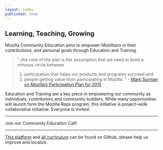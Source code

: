 ```yaml
---
layout: index
published: true
---
```


## Learning, Teaching, Growing

Mozilla Community Education aims to empower Mozillians in their contributions, and personal goals through Education and Training.



> "..the core of the plan is the assumption that we need to build a virtuous circle between 
> 1) participation that helps our products and programs succeed and
> 2) people getting value from participating in Mozilla. ”
>      – [Mark Surman on Mozilla’s Participation Plan for 2015](https://commonspace.wordpress.com/2015/01/26/participationplan/)



Education and Training are a key piece in empowering our community as individuals, contributors and community builders.  While many opportunities will launch form the Mozilla Reps program, this initiative is project-wide collaborative initiative.  Everyone is invited.

<hr>

Join our Community Education Call!  <a target="_blank" href="https://www.google.com/calendar/hosted/mozilla.com/event?action=TEMPLATE&tmeid=aHZoc2M2OXU4dnVtcGVodmVnMWdlajNqbjhfMjAxNTAyMDVUMTcwMDAwWiBlaXJ3aW5AbW96aWxsYS5jb20&tmsrc=eirwin%40mozilla.com"><i class="fa fa-heart fa-2x" ></i></a>

<hr>

<i class="fa fa-github fa-2x" ></i> [This platform](https://github.com/emmairwin/reps-edu/) and [all curriculum](https://github.com/emmairwin/community_curriculum) can be found on Github, please help us improve and localize.
		
